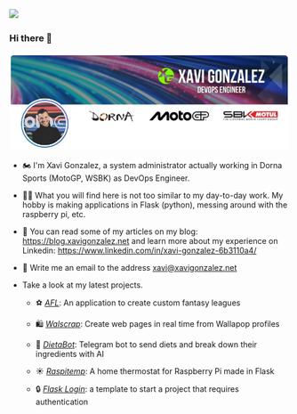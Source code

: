<img src=https://www.reactiongifs.com/wp-content/uploads/2013/07/ralph-wave.gif>

### Hi there 👋

<img src=header_in.jpg>

- 🏍️ I'm Xavi Gonzalez, a system administrator actually working in Dorna Sports (MotoGP, WSBK) as DevOps Engineer.

- 👨‍💻 What you will find here is not too similar to my day-to-day work. My hobby is making applications in Flask (python), messing around with the raspberry pi, etc.

- 📰 You can read some of my articles on my blog: https://blog.xavigonzalez.net
and learn more about my experience on Linkedin: https://www.linkedin.com/in/xavi-gonzalez-6b3110a4/

- 📯 Write me an email to the address xavi@xavigonzalez.net

- Take a look at my latest projects.

  - ⚽ [*AFL*](https://github.com/xavigm/fantasy_public): An application to create custom fantasy leagues

  - 🛍️ [*Walscrap*](https://github.com/xavigm/walscrap): Create web pages in real time from Wallapop profiles

  - 🍗 [*DietaBot*](https://github.com/xavigm/dietabot_public): Telegram bot to send diets and break down their ingredients with AI

  - ☀️ [*Raspitemp*](https://github.com/xavigm/raspitemp): A home thermostat for Raspberry Pi made in Flask

  - 🔒 [*Flask Login*](https://github.com/xavigm/flask-login-example): a template to start a project that requires authentication

<!--
**xavigm/xavigm** is a ✨ _special_ ✨ repository because its `README.md` (this file) appears on your GitHub profile.

Here are some ideas to get you started:

- 🔭 I’m currently working on ...
- 🌱 I’m currently learning ...
- 👯 I’m looking to collaborate on ...
- 🤔 I’m looking for help with ...
- 💬 Ask me about ...
- 📫 How to reach me: ...
- 😄 Pronouns: ...
- ⚡ Fun fact: ...
-->

